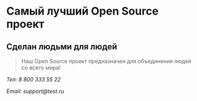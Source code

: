 # Самый лучший Open Source проект

## Сделан людьми для людей

> Наш Open Source проект предназначен для объединения людей со всего мира!

*Тел: 8 800 333 55 22*

_Email: support@test.ru_
